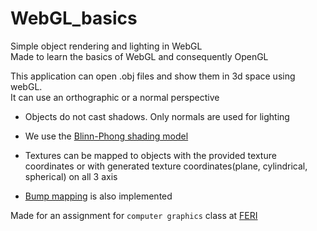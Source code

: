 # WebGL_basics
Simple object rendering and lighting in WebGL<br>
Made to learn the basics of WebGL and consequently OpenGL

This application can open .obj files and show them in 3d space using webGL.<br>
It can use an orthographic or a normal perspective

- Objects do not cast shadows. Only normals are used for lighting

- We use the [Blinn-Phong shading model](https://en.wikipedia.org/wiki/Blinn%E2%80%93Phong_shading_model)

- Textures can be mapped to objects with the provided texture coordinates 
or with generated texture coordinates(plane, cylindrical, spherical) on all 3 axis

- [Bump mapping](https://en.wikipedia.org/wiki/Bump_mapping) is also implemented

Made for an assignment for `computer graphics` class at [FERI](https://feri.um.si/)

